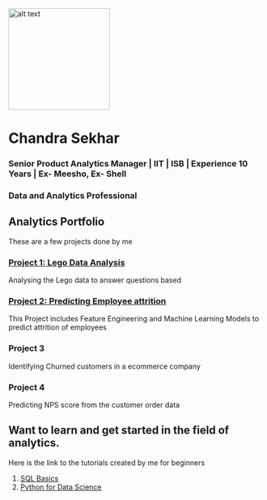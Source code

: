 <img src="https://github.com/iamchansekhar/iamchansekhar.github.io/assets/36980339/35b39ac2-56b7-4b84-9f84-56ce62fda4f5" alt="alt text" width="200" height="200">

# Chandra Sekhar 

### Senior Product Analytics Manager | IIT | ISB | Experience 10 Years | Ex- Meesho, Ex- Shell
### Data and Analytics Professional


## Analytics Portfolio
These are a few projects done by me
### [**Project 1: Lego Data Analysis**](https://github.com/iamchansekhar/Lego-Data-analysis)

Analysing the Lego data to answer questions based

### [ Project 2: Predicting Employee attrition](https://github.com/iamchansekhar/Predicting-Attrition-of-Employees)
This Project includes Feature Engineering and Machine Learning Models to predict attrition of employees

### Project 3
Identifying Churned customers in a ecommerce company

### Project 4
Predicting NPS score from the customer order data

## Want to learn and get started in the field of analytics.
Here is the link to the tutorials created by me for beginners
1. [SQL Basics](https://www.youtube.com/playlist?list=PLvDM8-LZ_yFiG_MYoVttLNfwXVRlQ9uF5)
2. [Python for Data Science](https://www.youtube.com/playlist?list=PLvDM8-LZ_yFi-xonbHk13nUXvoprVMQXC)
